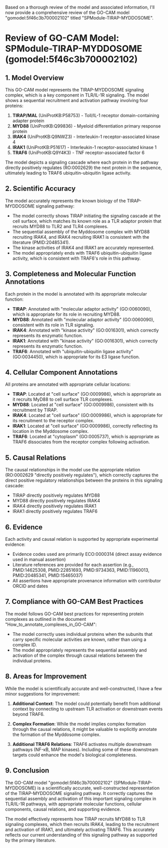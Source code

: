 Based on a thorough review of the model and associated information, I'll now provide a comprehensive review of the GO-CAM model "gomodel:5f46c3b700002102" titled "SPModule-TIRAP-MYDDOSOME".

# Review of GO-CAM Model: SPModule-TIRAP-MYDDOSOME (gomodel:5f46c3b700002102)

## 1. Model Overview

This GO-CAM model represents the TIRAP-MYDDOSOME signaling complex, which is a key component in TLR/IL-1R signaling. The model shows a sequential recruitment and activation pathway involving four proteins:

1. **TIRAP/MAL** (UniProtKB:P58753) - Toll/IL-1 receptor domain-containing adapter protein
2. **MYD88** (UniProtKB:Q99836) - Myeloid differentiation primary response protein
3. **IRAK4** (UniProtKB:Q9NWZ3) - Interleukin-1 receptor-associated kinase 4
4. **IRAK1** (UniProtKB:P51617) - Interleukin-1 receptor-associated kinase 1
5. **TRAF6** (UniProtKB:Q9Y4K3) - TNF receptor-associated factor 6

The model depicts a signaling cascade where each protein in the pathway directly positively regulates (RO:0002629) the next protein in the sequence, ultimately leading to TRAF6 ubiquitin-ubiquitin ligase activity.

## 2. Scientific Accuracy

The model accurately represents the known biology of the TIRAP-MYDDOSOME signaling pathway:

- The model correctly shows TIRAP initiating the signaling cascade at the cell surface, which matches its known role as a TLR adaptor protein that recruits MYD88 to TLR2 and TLR4 complexes.
- The sequential assembly of the Myddosome complex with MYD88 recruiting IRAK4, and IRAK4 recruiting IRAK1 is consistent with the literature (PMID:20485341).
- The kinase activities of IRAK4 and IRAK1 are accurately represented.
- The model appropriately ends with TRAF6 ubiquitin-ubiquitin ligase activity, which is consistent with TRAF6's role in this pathway.

## 3. Completeness and Molecular Function Annotations

Each protein in the model is annotated with its appropriate molecular function:

- **TIRAP**: Annotated with "molecular adaptor activity" (GO:0060090), which is appropriate for its role in recruiting MYD88.
- **MYD88**: Annotated with "molecular adaptor activity" (GO:0060090), consistent with its role in TLR signaling.
- **IRAK4**: Annotated with "kinase activity" (GO:0016301), which correctly represents its enzymatic function.
- **IRAK1**: Annotated with "kinase activity" (GO:0016301), which correctly represents its enzymatic function.
- **TRAF6**: Annotated with "ubiquitin-ubiquitin ligase activity" (GO:0034450), which is appropriate for its E3 ligase function.

## 4. Cellular Component Annotations

All proteins are annotated with appropriate cellular locations:

- **TIRAP**: Located at "cell surface" (GO:0009986), which is appropriate as it recruits MyD88 to cell surface TLR complexes.
- **MYD88**: Located at "cell surface" (GO:0009986), consistent with its recruitment by TIRAP.
- **IRAK4**: Located at "cell surface" (GO:0009986), which is appropriate for its recruitment to the receptor complex.
- **IRAK1**: Located at "cell surface" (GO:0009986), correctly reflecting its location in the Myddosome complex.
- **TRAF6**: Located at "cytoplasm" (GO:0005737), which is appropriate as TRAF6 dissociates from the receptor complex following activation.

## 5. Causal Relations

The causal relationships in the model use the appropriate relation (RO:0002629 "directly positively regulates"), which correctly captures the direct positive regulatory relationships between the proteins in this signaling cascade:

- TIRAP directly positively regulates MYD88
- MYD88 directly positively regulates IRAK4
- IRAK4 directly positively regulates IRAK1
- IRAK1 directly positively regulates TRAF6

## 6. Evidence

Each activity and causal relation is supported by appropriate experimental evidence:

- Evidence codes used are primarily ECO:0000314 (direct assay evidence used in manual assertion)
- Literature references are provided for each assertion (e.g., PMID:14625308, PMID:22851693, PMID:9734363, PMID:11960013, PMID:20485341, PMID:15465037)
- All assertions have appropriate provenance information with contributor ORCID and dates

## 7. Compliance with GO-CAM Best Practices

The model follows GO-CAM best practices for representing protein complexes as outlined in the document "How_to_annotate_complexes_in_GO-CAM":

- The model correctly uses individual proteins when the subunits that carry specific molecular activities are known, rather than using a complex ID.
- The model appropriately represents the sequential assembly and activation of the complex through causal relations between the individual proteins.

## 8. Areas for Improvement

While the model is scientifically accurate and well-constructed, I have a few minor suggestions for improvement:

1. **Additional Context**: The model could potentially benefit from additional context by connecting to upstream TLR activation or downstream events beyond TRAF6.

2. **Complex Formation**: While the model implies complex formation through the causal relations, it might be valuable to explicitly annotate the formation of the Myddosome complex.

3. **Additional TRAF6 Relations**: TRAF6 activates multiple downstream pathways (NF-κB, MAP kinases). Including some of these downstream targets could enhance the model's biological completeness.

## 9. Conclusion

The GO-CAM model "gomodel:5f46c3b700002102" (SPModule-TIRAP-MYDDOSOME) is a scientifically accurate, well-constructed representation of the TIRAP-MYDDOSOME signaling pathway. It correctly captures the sequential assembly and activation of this important signaling complex in TLR/IL-1R pathways, with appropriate molecular functions, cellular components, causal relations, and supporting evidence.

The model effectively represents how TIRAP recruits MYD88 to TLR signaling complexes, which then recruits IRAK4, leading to the recruitment and activation of IRAK1, and ultimately activating TRAF6. This accurately reflects our current understanding of this signaling pathway as supported by the primary literature.